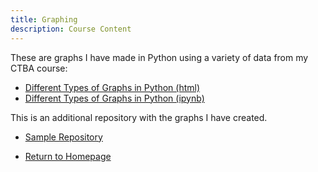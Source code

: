 ```yaml
---
title: Graphing
description: Course Content
---
```


These are graphs I have made in Python using a variety of data from my CTBA course:
- [Different Types of Graphs in Python (html)](GraphsInPython.html)
- [Different Types of Graphs in Python (ipynb)](GraphsInPython.ipynb)

This is an additional repository with the graphs I have created.
- [Sample Repository](https://github.com/gacampora/Sample)

- [Return to Homepage](gacampora.github.io)
